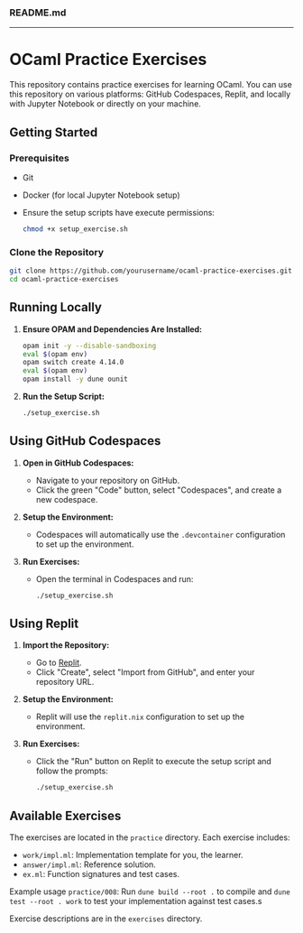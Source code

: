 ### README.md

---

# OCaml Practice Exercises

This repository contains practice exercises for learning OCaml. You can use this repository on various platforms: GitHub Codespaces, Replit, and locally with Jupyter Notebook or directly on your machine.

## Getting Started

### Prerequisites

- Git
- Docker (for local Jupyter Notebook setup)
- Ensure the setup scripts have execute permissions:

  ```sh
  chmod +x setup_exercise.sh
  ```

### Clone the Repository

```sh
git clone https://github.com/yourusername/ocaml-practice-exercises.git
cd ocaml-practice-exercises
```

## Running Locally

1. **Ensure OPAM and Dependencies Are Installed:**

   ```sh
   opam init -y --disable-sandboxing
   eval $(opam env)
   opam switch create 4.14.0
   eval $(opam env)
   opam install -y dune ounit
   ```

2. **Run the Setup Script:**

   ```sh
   ./setup_exercise.sh
   ```

## Using GitHub Codespaces

1. **Open in GitHub Codespaces:**
   - Navigate to your repository on GitHub.
   - Click the green "Code" button, select "Codespaces", and create a new codespace.

2. **Setup the Environment:**
   - Codespaces will automatically use the `.devcontainer` configuration to set up the environment.

3. **Run Exercises:**
   - Open the terminal in Codespaces and run:

     ```sh
     ./setup_exercise.sh
     ```

## Using Replit

1. **Import the Repository:**
   - Go to [Replit](https://replit.com/).
   - Click "Create", select "Import from GitHub", and enter your repository URL.

2. **Setup the Environment:**
   - Replit will use the `replit.nix` configuration to set up the environment.

3. **Run Exercises:**
   - Click the "Run" button on Replit to execute the setup script and follow the prompts:

     ```sh
     ./setup_exercise.sh
     ```


## Available Exercises

The exercises are located in the `practice` directory. Each exercise includes:

- `work/impl.ml`: Implementation template for you, the learner.
- `answer/impl.ml`: Reference solution.
- `ex.ml`: Function signatures and test cases.

Example usage `practice/008`: Run `dune build --root .` to compile and `dune test --root . work` to test your implementation against test cases.s

Exercise descriptions are in the `exercises` directory.
